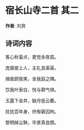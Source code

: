 # 宿长山寺二首  其二

**作者**: 刘弇

## 诗词内容

客心秋萤点，更觉永夜孤。

庞眉彼上人，主礼良渠渠。

揖我顾我笑，坐我庭之隅。

饮我叶家白，恍与颢气俱。

玉露下金井，缺月低云衢。

扰扰百年身，终惭窘囚拘。

黎明掉尘鞅，毕景真良图。

